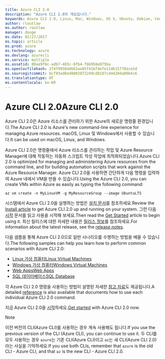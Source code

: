```yaml
---
title: Azure CLI 2.0
description: "Azure CLI 2.0의 개요입니다."
keywords: Azure CLI 2.0, Linux, Mac, Windows, OS X, Ubuntu, Debian, CentOS, RHEL, SUSE, CoreOS, Docker, Windows, Python, PIP
author: rloutlaw
ms.author: routlaw
manager: douge
ms.date: 02/27/2017
ms.topic: article
ms.prod: azure
ms.technology: azure
ms.devlang: azurecli
ms.service: multiple
ms.assetid: 80ae9f6c-adb7-483c-bfb4-fbb958e075ba
ms.openlocfilehash: 2f4f9950dd663ae85f41bf4efe114b15770ace5d
ms.sourcegitcommit: bcf93ad8ed8802072249cd8187cd4420da89b4c6
ms.translationtype: HT
ms.contentlocale: ko-KR
---
```

# <a name="azure-cli-20"></a><span data-ttu-id="280bf-104">Azure CLI 2.0</span><span class="sxs-lookup"><span data-stu-id="280bf-104">Azure CLI 2.0</span></span>

<span data-ttu-id="280bf-105">Azure CLI 2.0은 Azure 리소스를 관리하기 위한 Azure의 새로운 명령줄 환경입니다.</span><span class="sxs-lookup"><span data-stu-id="280bf-105">The Azure CLI 2.0 is Azure's new command-line experience for managing Azure resources.</span></span>  <span data-ttu-id="280bf-106">macOS, Linux 및 Windows에서 사용할 수 있습니다.</span><span class="sxs-lookup"><span data-stu-id="280bf-106">It can be used on macOS, Linux, and Windows.</span></span> 

<span data-ttu-id="280bf-107">Azure CLI 2.0은 명령줄에서 Azure 리소스를 관리하는 작업 및 Azure Resource Manager에 대해 작동하는 자동화 스크립트 작성 작업에 최적화되었습니다.</span><span class="sxs-lookup"><span data-stu-id="280bf-107">Azure CLI 2.0 is optimized for managing and administering Azure resources from the command line, and for building automation scripts that work against the Azure Resource Manager.</span></span> <span data-ttu-id="280bf-108">Azure CLI 2.0을 사용하면 간단하게 다음 명령을 입력하여 Azure 내에서 VM을 만들 수 있습니다.</span><span class="sxs-lookup"><span data-stu-id="280bf-108">Using the Azure CLI 2.0, you can create VMs within Azure as easily as typing the following command:</span></span>

```azurecli
az vm create -n MyLinuxVM -g MyResourceGroup --image UbuntuLTS
```

<span data-ttu-id="280bf-109">시스템에서 Azure CLI 2.0을 실행하는 방법은 [설치 문서](install-azure-cli.md)를 참조하세요.</span><span class="sxs-lookup"><span data-stu-id="280bf-109">Review the [Install article](install-azure-cli.md) to get Azure CLI 2.0 up and running on your system.</span></span> <span data-ttu-id="280bf-110">그런 다음 [시작](get-started-with-azure-cli.md) 문서를 읽고 사용을 시작해 보세요.</span><span class="sxs-lookup"><span data-stu-id="280bf-110">Then read the [Get Started](get-started-with-azure-cli.md) article to begin using it.</span></span>
<span data-ttu-id="280bf-111">최신 릴리스에 대한 자세한 내용은 [릴리스 정보](release-notes-azure-cli.md)를 참조하세요.</span><span class="sxs-lookup"><span data-stu-id="280bf-111">For information about the latest release, see the [release notes](release-notes-azure-cli.md).</span></span>

<span data-ttu-id="280bf-112">다음 샘플을 통해 Azure CLI 2.0으로 일반 시나리오를 수행하는 방법을 배울 수 있습니다.</span><span class="sxs-lookup"><span data-stu-id="280bf-112">The following samples can help you learn how to perform common scenarios with Azure CLI 2.0:</span></span>
- [<span data-ttu-id="280bf-113">Linux 가상 컴퓨터</span><span class="sxs-lookup"><span data-stu-id="280bf-113">Linux Virtual Machines</span></span>](/azure/virtual-machines/virtual-machines-linux-cli-samples?toc=%2fcli%2fazure%2ftoc.json&bc=%2fcli%2fazure%2fbreadcrumb%2ftoc.json)
- [<span data-ttu-id="280bf-114">Windows 가상 컴퓨터</span><span class="sxs-lookup"><span data-stu-id="280bf-114">Windows Virtual Machines</span></span>](/azure/virtual-machines/virtual-machines-windows-cli-samples?toc=%2fcli%2fazure%2ftoc.json&bc=%2fcli%2fazure%2fbreadcrumb%2ftoc.json)
- [<span data-ttu-id="280bf-115">Web Apps</span><span class="sxs-lookup"><span data-stu-id="280bf-115">Web Apps</span></span>](/azure/app-service-web/app-service-cli-samples?toc=%2fcli%2fazure%2ftoc.json&bc=%2fcli%2fazure%2fbreadcrumb%2ftoc.json)
- [<span data-ttu-id="280bf-116">SQL 데이터베이스</span><span class="sxs-lookup"><span data-stu-id="280bf-116">SQL Database</span></span>](/azure/sql-database/sql-database-cli-samples?toc=%2fcli%2fazure%2ftoc.json&bc=%2fcli%2fazure%2fbreadcrumb%2ftoc.json)

<span data-ttu-id="280bf-117">각 Azure CLI 2.0 명령을 사용하는 방법이 설명된 자세한 [참고 자료](/cli/azure/)도 제공됩니다.</span><span class="sxs-lookup"><span data-stu-id="280bf-117">A detailed [reference](/cli/azure/) is also available that documents how to use each individual Azure CLI 2.0 command.</span></span>

<span data-ttu-id="280bf-118">지금 Azure CLI 2.0을 [시작](get-started-with-azure-cli.md)하세요.</span><span class="sxs-lookup"><span data-stu-id="280bf-118">[Get started](get-started-with-azure-cli.md) with Azure CLI 2.0 now.</span></span>


> [!NOTE]
> <span data-ttu-id="280bf-119">이전 버전의 CLI(Azure CLI)를 사용하는 경우 계속 사용해도 됩니다.</span><span class="sxs-lookup"><span data-stu-id="280bf-119">If you use the previous version of the CLI (Azure CLI), you can continue to use it.</span></span>
> <span data-ttu-id="280bf-120">두 CLI를 모두 사용하는 경우 `azure`는 기존 CLI(Azure CLI)이고 `az`는 새 CLI(Azure CLI 2.0)라는 사실을 기억하세요.</span><span class="sxs-lookup"><span data-stu-id="280bf-120">If you use both CLIs, remember that `azure` is the old CLI - Azure CLI, and that `az` is the new CLI - Azure CLI 2.0.</span></span> 